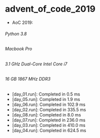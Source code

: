 # advent_of_code_2019
* AoC 2019: 
###### Python 3.8 
###### Macbook Pro
###### 3.1 GHz Dual-Core Intel Core i7
###### 16 GB 1867 MHz DDR3

* [day_01.run]: Completed in 0.5 ms
* [day_05.run]: Completed in 1.9 ms
* [day_06.run]: Completed in 102.9 ms
* [day_02.run]: Completed in 335.5 ms    
* [day_08.run]: Completed in 8.0 ms
* [day_07.run]: Completed in 236.0 ms
* [day_03.run]: Completed in 410.0 ms
* [day_04.run]: Completed in 624.5 ms
